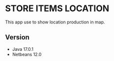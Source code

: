 # STORE ITEMS LOCATION
This app use to show location production in map.

## Version
- Java 17.0.1
- Netbeans 12.0